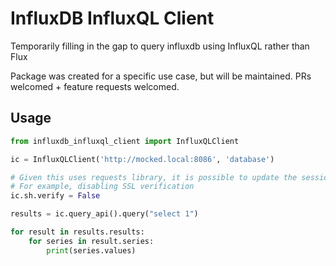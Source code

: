 # InfluxDB InfluxQL Client

Temporarily filling in the gap to query influxdb using InfluxQL rather than Flux

Package was created for a specific use case, but will be maintained. PRs welcomed + feature requests welcomed.

## Usage


```python
from influxdb_influxql_client import InfluxQLClient

ic = InfluxQLClient('http://mocked.local:8086', 'database')

# Given this uses requests library, it is possible to update the session to handle basic auth/proxies etc
# For example, disabling SSL verification
ic.sh.verify = False

results = ic.query_api().query("select 1")

for result in results.results:
    for series in result.series:
        print(series.values)

```
